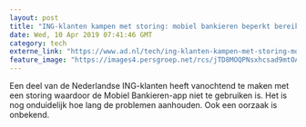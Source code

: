 ```yaml
---
layout: post
title: "ING-klanten kampen met storing: mobiel bankieren beperkt bereikbaar"
date: Wed, 10 Apr 2019 07:41:46 GMT
category: tech
externe_link: "https://www.ad.nl/tech/ing-klanten-kampen-met-storing-mobiel-bankieren-beperkt-bereikbaar~ad1bbf52/"
feature_image: "https://images4.persgroep.net/rcs/jTD8MOQPNsxhcsad9mtOAAIxKFs/diocontent/135553870/_fitwidth/400/?appId=21791a8992982cd8da851550a453bd7f&quality=0.7"
---
```


Een deel van de Nederlandse ING-klanten heeft vanochtend te maken met een storing waardoor de Mobiel Bankieren-app niet te gebruiken is. Het is nog onduidelijk hoe lang de problemen aanhouden. Ook een oorzaak is onbekend.
